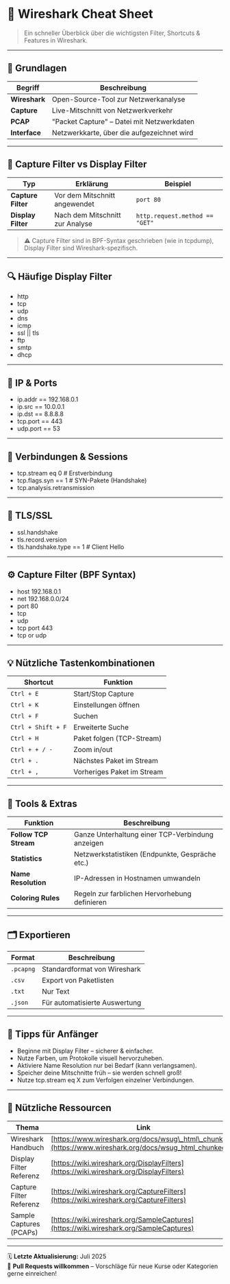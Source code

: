 # 🦈 Wireshark Cheat Sheet

>Ein schneller Überblick über die wichtigsten Filter, Shortcuts & Features in Wireshark.

---

## 📍 Grundlagen

| Begriff       | Beschreibung                               |
| ------------- | ------------------------------------------ |
| **Wireshark** | Open-Source-Tool zur Netzwerkanalyse       |
| **Capture**   | Live-Mitschnitt von Netzwerkverkehr        |
| **PCAP**      | "Packet Capture" – Datei mit Netzwerkdaten |
| **Interface** | Netzwerkkarte, über die aufgezeichnet wird |

---

## 🎯 Capture Filter vs Display Filter

| Typ                | Erklärung                       | Beispiel                       |
| ------------------ | ------------------------------- | ------------------------------ |
| **Capture Filter** | Vor dem Mitschnitt angewendet   | `port 80`                      |
| **Display Filter** | Nach dem Mitschnitt zur Analyse | `http.request.method == "GET"` |

> ⚠️ Capture Filter sind in BPF-Syntax geschrieben (wie in tcpdump), 
Display Filter sind Wireshark-spezifisch.

---

## 🔍 Häufige Display Filter

- http
- tcp
- udp
- dns
- icmp
- ssl || tls
- ftp
- smtp
- dhcp

---

## 🧪 IP & Ports

- ip.addr == 192.168.0.1
- ip.src == 10.0.0.1
- ip.dst == 8.8.8.8
- tcp.port == 443
- udp.port == 53

---

## 🧪 Verbindungen & Sessions

- tcp.stream eq 0                 # Erstverbindung
- tcp.flags.syn == 1              # SYN-Pakete (Handshake)
- tcp.analysis.retransmission

---

## 🧪 TLS/SSL

- ssl.handshake
- tls.record.version
- tls.handshake.type == 1         # Client Hello

---

## ⚙️ Capture Filter (BPF Syntax)

- host 192.168.0.1
- net 192.168.0.0/24
- port 80
- tcp
- udp
- tcp port 443
- tcp or udp

---

## 💡 Nützliche Tastenkombinationen

| Shortcut           | Funktion                   |
| ------------------ | -------------------------- |
| `Ctrl + E`         | Start/Stop Capture         |
| `Ctrl + K`         | Einstellungen öffnen       |
| `Ctrl + F`         | Suchen                     |
| `Ctrl + Shift + F` | Erweiterte Suche           |
| `Ctrl + H`         | Paket folgen (TCP-Stream)  |
| `Ctrl + + / -`     | Zoom in/out                |
| `Ctrl + .`         | Nächstes Paket im Stream   |
| `Ctrl + ,`         | Vorheriges Paket im Stream |

---

## 🔧 Tools & Extras

| Funktion              | Beschreibung                                     |
| --------------------- | ------------------------------------------------ |
| **Follow TCP Stream** | Ganze Unterhaltung einer TCP-Verbindung anzeigen |
| **Statistics**        | Netzwerkstatistiken (Endpunkte, Gespräche etc.)  |
| **Name Resolution**   | IP-Adressen in Hostnamen umwandeln               |
| **Coloring Rules**    | Regeln zur farblichen Hervorhebung definieren    |

---

## 🗂️ Exportieren

| Format    | Beschreibung                  |
| --------- | ----------------------------- |
| `.pcapng` | Standardformat von Wireshark  |
| `.csv`    | Export von Paketlisten        |
| `.txt`    | Nur Text                      |
| `.json`   | Für automatisierte Auswertung |

---

## 🧪 Tipps für Anfänger

- Beginne mit Display Filter – sicherer & einfacher.
- Nutze Farben, um Protokolle visuell hervorzuheben.
- Aktiviere Name Resolution nur bei Bedarf (kann verlangsamen).
- Speicher deine Mitschnitte früh – sie werden schnell groß!
- Nutze tcp.stream eq X zum Verfolgen einzelner Verbindungen.

---

## 🔗 Nützliche Ressourcen

| Thema                   | Link                                                                                                     |
| ----------------------- | -------------------------------------------------------------------------------------------------------- |
| Wireshark Handbuch      | [https://www.wireshark.org/docs/wsug\_html\_chunked/](https://www.wireshark.org/docs/wsug_html_chunked/) |
| Display Filter Referenz | [https://wiki.wireshark.org/DisplayFilters](https://wiki.wireshark.org/DisplayFilters)                   |
| Capture Filter Referenz | [https://wiki.wireshark.org/CaptureFilters](https://wiki.wireshark.org/CaptureFilters)                   |
| Sample Captures (PCAPs) | [https://wiki.wireshark.org/SampleCaptures](https://wiki.wireshark.org/SampleCaptures)                   |


---

🗓️ **Letzte Aktualisierung:** Juli 2025  
🤝 **Pull Requests willkommen** – Vorschläge für neue Kurse oder Kategorien gerne einreichen!